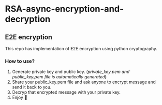# RSA-async-encryption-and-decryption


## E2E encryption
This repo has implementation of E2E encryption using python cryptography.
### How to use?

 1. Generate private key and public key. (*private_key.pem and public_key.pem file is automatically generated*)
 2. Share your public_key.pem file and ask anyone to encrypt message and send it back to you.
 3. Decryp that encrypted message with your private key.
 4. Enjoy 🍿
